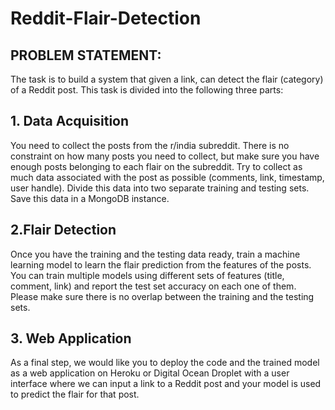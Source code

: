 # Reddit-Flair-Detection

## PROBLEM STATEMENT:

The task is to build a system that given a link, can detect the flair (category) of a Reddit post.
This task is divided into the following three parts:
## 1. Data Acquisition
You need to collect the posts from the r/india subreddit. There is no constraint on how many
posts you need to collect, but make sure you have enough posts belonging to each flair on the
subreddit. Try to collect as much data associated with the post as possible (comments, link,
timestamp, user handle). Divide this data into two separate training and testing sets. Save this
data in a MongoDB instance.
## 2.Flair Detection
Once you have the training and the testing data ready, train a machine learning model to learn
the flair prediction from the features of the posts. You can train multiple models using different
sets of features (title, comment, link) and report the test set accuracy on each one of them.
Please make sure there is no overlap between the training and the testing sets.
## 3. Web Application
As a final step, we would like you to deploy the code and the trained model as a web application
on Heroku or Digital Ocean Droplet with a user interface where we can input a link to a Reddit
post and your model is used to predict the flair for that post.
